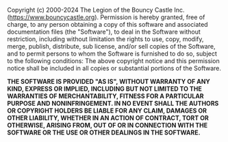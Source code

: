 Copyright (c) 2000-2024 The Legion of the Bouncy Castle Inc. (https://www.bouncycastle.org).
Permission is hereby granted, free of charge, to any person obtaining a copy of this software and
associated documentation files (the "Software"), to deal in the Software without restriction,
including without limitation the rights to use, copy, modify, merge, publish, distribute,
sub license, and/or sell copies of the Software, and to permit persons to whom the Software is
furnished to do so, subject to the following conditions: The above copyright notice and this
permission notice shall be included in all copies or substantial portions of the Software.

**THE SOFTWARE IS PROVIDED "AS IS", WITHOUT WARRANTY OF ANY KIND, EXPRESS OR IMPLIED, INCLUDING BUT
NOT LIMITED TO THE WARRANTIES OF MERCHANTABILITY, FITNESS FOR A PARTICULAR PURPOSE AND
NONINFRINGEMENT. IN NO EVENT SHALL THE AUTHORS OR COPYRIGHT HOLDERS BE LIABLE FOR ANY CLAIM,
DAMAGES OR OTHER LIABILITY, WHETHER IN AN ACTION OF CONTRACT, TORT OR OTHERWISE, ARISING FROM, OUT
OF OR IN CONNECTION WITH THE SOFTWARE OR THE USE OR OTHER DEALINGS IN THE SOFTWARE.**
